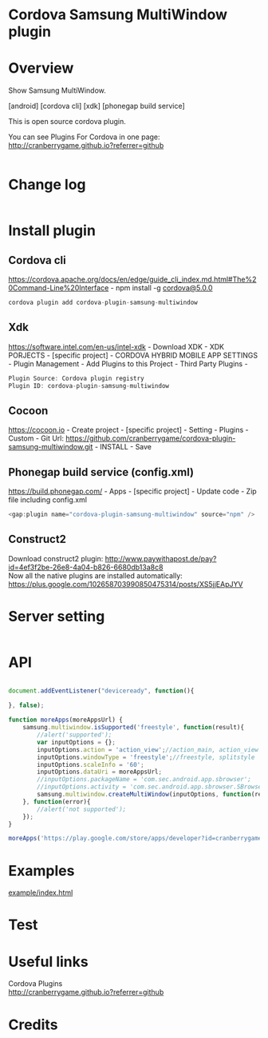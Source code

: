 Cordova Samsung MultiWindow plugin
====================

# Overview #
Show Samsung MultiWindow.
 
[android] [cordova cli] [xdk] [phonegap build service]

This is open source cordova plugin.

You can see Plugins For Cordova in one page: http://cranberrygame.github.io?referrer=github

```c
```
# Change log #
```c
```
# Install plugin #

## Cordova cli ##
https://cordova.apache.org/docs/en/edge/guide_cli_index.md.html#The%20Command-Line%20Interface - npm install -g cordova@5.0.0
```c
cordova plugin add cordova-plugin-samsung-multiwindow
```
## Xdk ##
https://software.intel.com/en-us/intel-xdk - Download XDK - XDK PORJECTS - [specific project] - CORDOVA HYBRID MOBILE APP SETTINGS - Plugin Management - Add Plugins to this Project - Third Party Plugins -
```c
Plugin Source: Cordova plugin registry
Plugin ID: cordova-plugin-samsung-multiwindow
```

## Cocoon ##
https://cocoon.io - Create project - [specific project] - Setting - Plugins - Custom - Git Url: https://github.com/cranberrygame/cordova-plugin-samsung-multiwindow.git - INSTALL - Save<br>

## Phonegap build service (config.xml) ##
https://build.phonegap.com/ - Apps - [specific project] - Update code - Zip file including config.xml
```c
<gap:plugin name="cordova-plugin-samsung-multiwindow" source="npm" />
```

## Construct2 ##
Download construct2 plugin: http://www.paywithapost.de/pay?id=4ef3f2be-26e8-4a04-b826-6680db13a8c8
<br>
Now all the native plugins are installed automatically: https://plus.google.com/102658703990850475314/posts/XS5jjEApJYV
# Server setting #
```c
```
# API #
```javascript

document.addEventListener("deviceready", function(){

}, false);
	
function moreApps(moreAppsUrl) {
	samsung.multiwindow.isSupported('freestyle', function(result){
		//alert('supported');
		var inputOptions = {};
		inputOptions.action = 'action_view';//action_main, action_view
		inputOptions.windowType = 'freestyle';//freestyle, splitstyle
		inputOptions.scaleInfo = '60';
		inputOptions.dataUri = moreAppsUrl;		
		//inputOptions.packageName = 'com.sec.android.app.sbrowser';
		//inputOptions.activity = 'com.sec.android.app.sbrowser.SBrowserMainActivity';
		samsung.multiwindow.createMultiWindow(inputOptions, function(result){}, function(error){});
	}, function(error){
		//alert('not supported');
	});
}

moreApps('https://play.google.com/store/apps/developer?id=cranberrygame');

```
# Examples #
<a href="https://github.com/cranberrygame/cordova-plugin-samsung-multiwindow/blob/master/example/basic/index.html">example/index.html</a>

# Test #

# Useful links #

Cordova Plugins<br>
http://cranberrygame.github.io?referrer=github

# Credits #
